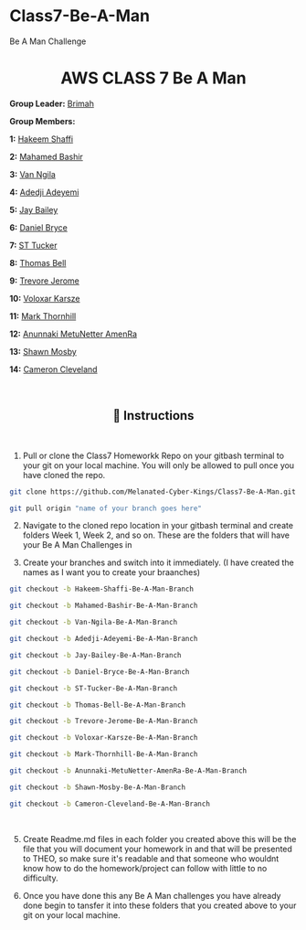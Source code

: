 # Class7-Be-A-Man
Be A Man Challenge

<h1 align="center">AWS CLASS 7 Be A Man</h1>


**Group Leader:** 
<a href="https://github.com/Brimah-Khalil-Kamara">Brimah</a>


**Group Members:**

**1:** <a href="https://github.com/pushashaft">Hakeem Shaffi</a>

**2:** <a href="https://github.com/BashiM1">Mahamed Bashir</a> 

**3:** <a href="https://github.com/waseeconsulting-git">Van Ngila</a> 

**4:** <a href="https://github.com/anthonyadeconsulting-source">Adedji Adeyemi</a> 

**5:** <a href="https://https://github.com/jareonbailey-web">Jay Bailey</a> 

**6:** <a href="https://github.com/DBs-art">Daniel Bryce</a> 

**7:** <a href="https://https://github.com/statuc30721">ST Tucker</a> 

**8:** <a href="https://github.com/thomas065">Thomas Bell</a> 

**9:** <a href="https://github.com/Futurist2099">Trevore Jerome</a> 

**10:** <a href="https://github.com/theswordpt-git">Voloxar Karsze</a> 

**11:** <a href="https://github.com/theswordpt-git">Mark Thornhill</a> 

**12:** <a href="https://github.com/AnunnakiRa">Anunnaki MetuNetter AmenRa</a> 

**13:** <a href="https://github.com/Lew228">Shawn Mosby</a> 

**14:** <a href="https://github.com/Cameron-Cleveland">Cameron Cleveland</a> 




<br>

<h2 align="center">📌 Instructions</h2>

<br>

1. Pull or clone the Class7 Homeworkk Repo on your gitbash terminal to your git on your local machine. You will only be allowed to pull once you have cloned the repo. 


```bash
git clone https://github.com/Melanated-Cyber-Kings/Class7-Be-A-Man.git
```

```bash
git pull origin "name of your branch goes here"
```


2. Navigate to the cloned repo location in your gitbash terminal and create folders Week 1, Week 2, and so on. These are the folders that will have your Be A Man Challenges in

3. Create your branches and switch into it immediately. (I have created the names as I want you to create your braanches)

```bash
git checkout -b Hakeem-Shaffi-Be-A-Man-Branch
```
```bash
git checkout -b Mahamed-Bashir-Be-A-Man-Branch
```
```bash
git checkout -b Van-Ngila-Be-A-Man-Branch
```
```bash
git checkout -b Adedji-Adeyemi-Be-A-Man-Branch
```
```bash
git checkout -b Jay-Bailey-Be-A-Man-Branch
```
```bash
git checkout -b Daniel-Bryce-Be-A-Man-Branch
```
```bash
git checkout -b ST-Tucker-Be-A-Man-Branch
```
```bash
git checkout -b Thomas-Bell-Be-A-Man-Branch
```
```bash
git checkout -b Trevore-Jerome-Be-A-Man-Branch
```
```bash
git checkout -b Voloxar-Karsze-Be-A-Man-Branch
```
```bash
git checkout -b Mark-Thornhill-Be-A-Man-Branch
```
```bash
git checkout -b Anunnaki-MetuNetter-AmenRa-Be-A-Man-Branch
```
```bash
git checkout -b Shawn-Mosby-Be-A-Man-Branch
```
```bash
git checkout -b Cameron-Cleveland-Be-A-Man-Branch
```



<br>
   
5. Create Readme.md files in each folder you created above this will be the file that you will document your homework in and that will be presented to THEO, so make sure it's readable and that someone who wouldnt know how to do the homework/project can follow with little to no difficulty.

6. Once you have done this any Be A Man challenges you have already done begin to tansfer it into these folders that you created above to your git on your local machine.

   



<br>









